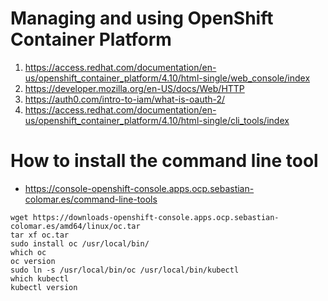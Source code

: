 # Managing and using OpenShift Container Platform
1. https://access.redhat.com/documentation/en-us/openshift_container_platform/4.10/html-single/web_console/index
2. https://developer.mozilla.org/en-US/docs/Web/HTTP
3. https://auth0.com/intro-to-iam/what-is-oauth-2/
4. https://access.redhat.com/documentation/en-us/openshift_container_platform/4.10/html-single/cli_tools/index

# How to install the command line tool
* https://console-openshift-console.apps.ocp.sebastian-colomar.es/command-line-tools
```
wget https://downloads-openshift-console.apps.ocp.sebastian-colomar.es/amd64/linux/oc.tar
tar xf oc.tar
sudo install oc /usr/local/bin/
which oc
oc version
sudo ln -s /usr/local/bin/oc /usr/local/bin/kubectl
which kubectl
kubectl version
```
